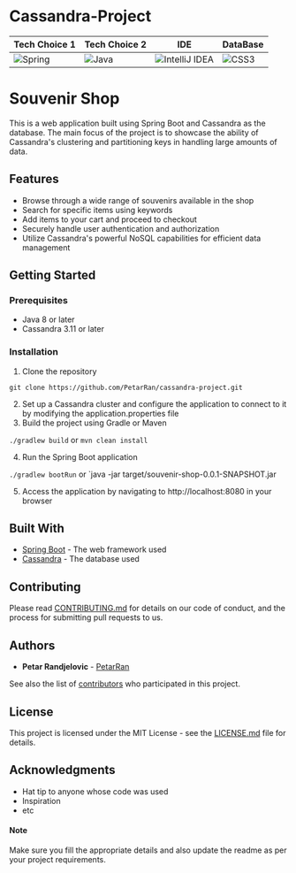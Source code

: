 # Cassandra-Project

| **Tech Choice 1** | **Tech Choice 2** | **IDE** | **DataBase** |
| --- | --- | --- | --- |
| ![Spring](https://img.shields.io/badge/spring-%236DB33F.svg?style=for-the-badge&logo=spring&logoColor=white) | ![Java](https://img.shields.io/badge/java-%23ED8B00.svg?style=for-the-badge&logo=java&logoColor=white) | ![IntelliJ IDEA](https://img.shields.io/badge/IntelliJIDEA-000000.svg?style=for-the-badge&logo=intellij-idea&logoColor=white) | ![CSS3](https://img.shields.io/badge/css3-%231572B6.svg?style=for-the-badge&logo=css3&logoColor=white) | ![ApacheCassandra](https://img.shields.io/badge/cassandra-%231287B1.svg?style=for-the-badge&logo=apache-cassandra&logoColor=white) |

# Souvenir Shop

This is a web application built using Spring Boot and Cassandra as the database. The main focus of the project is to showcase the ability of Cassandra's clustering and partitioning keys in handling large amounts of data.

## Features
- Browse through a wide range of souvenirs available in the shop
- Search for specific items using keywords
- Add items to your cart and proceed to checkout
- Securely handle user authentication and authorization
- Utilize Cassandra's powerful NoSQL capabilities for efficient data management

## Getting Started

### Prerequisites
- Java 8 or later
- Cassandra 3.11 or later

### Installation
1. Clone the repository

`git clone https://github.com/PetarRan/cassandra-project.git`

2. Set up a Cassandra cluster and configure the application to connect to it by modifying the application.properties file
3. Build the project using Gradle or Maven

`./gradlew build` or `mvn clean install`

4. Run the Spring Boot application

`./gradlew bootRun` or `java -jar target/souvenir-shop-0.0.1-SNAPSHOT.jar

5. Access the application by navigating to http://localhost:8080 in your browser

## Built With
- [Spring Boot](https://spring.io/projects/spring-boot) - The web framework used
- [Cassandra](http://cassandra.apache.org/) - The database used

## Contributing

Please read [CONTRIBUTING.md](https://github.com/yourusername/souvenir-shop/blob/master/CONTRIBUTING.md) for details on our code of conduct, and the process for submitting pull requests to us.

## Authors

- **Petar Randjelovic** - [PetarRan](https://github.com/PetarRan)

See also the list of [contributors](https://github.com/yourusername/souvenir-shop/contributors) who participated in this project.

## License

This project is licensed under the MIT License - see the [LICENSE.md](https://github.com/yourusername/souvenir-shop/blob/master/LICENSE) file for details.

## Acknowledgments

- Hat tip to anyone whose code was used
- Inspiration
- etc

#### Note
Make sure you fill the appropriate details and also update the readme as per your project requirements.

